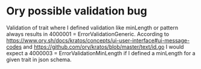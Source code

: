 # Ory possible validation bug

Validation of trait where I defined validation like minLength or pattern always results in 4000001 = ErrorValidationGeneric. 
According to https://www.ory.sh/docs/kratos/concepts/ui-user-interface#ui-message-codes 
and https://github.com/ory/kratos/blob/master/text/id.go I would expect a 4000003 = ErrorValidationMinLength
if I defined a minLength for a given trait in json schema.
